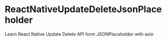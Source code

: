 # ReactNativeUpdateDeleteJsonPlaceholder
Learn React Native Update Delete API form JSONPlaceholder with axio
